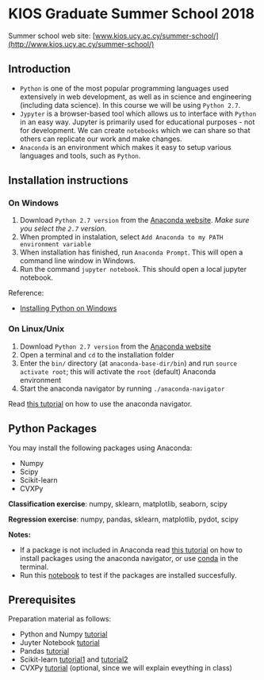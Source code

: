 # KIOS Graduate Summer School 2018

Summer school web site: [www.kios.ucy.ac.cy/summer-school/](http://www.kios.ucy.ac.cy/summer-school/)


## Introduction
- `Python` is one of the most popular programming languages used extensively in web development, as well as in science and engineering (including data science). In this course we will be using `Python 2.7`.
- `Jypyter` is a browser-based tool which allows us to interface with `Python` in an easy way. Jupyter is primarily used for educational purposes - not for development. We can create `notebooks` which we can share so that others can replicate our work and make changes.
- `Anaconda` is an environment which makes it easy to setup various languages and tools, such as `Python`. 


## Installation instructions

### On Windows

1. Download `Python 2.7 version` from the [Anaconda website](https://www.anaconda.com/download/). *Make sure you select the `2.7` version.* 
2. When prompted in instalation, select `Add Anaconda to my PATH environment variable` 
3. When installation has finished, run `Anaconda Prompt`. This will open a command line window in Windows.
4. Run the command `jupyter notebook`. This should open a local jupyter notebook.

Reference:
- [Installing Python on Windows](https://medium.com/@GalarnykMichael/install-python-on-windows-anaconda-c63c7c3d1444)

### On Linux/Unix

1. Download `Python 2.7 version` from the [Anaconda website](https://www.anaconda.com/download/)
2. Open a terminal and `cd` to the installation folder
3. Enter the `bin/` directory (at `anaconda-base-dir/bin`) and run `source activate root`; this will activate the `root` (default) Anaconda environment
4. Start the anaconda navigator by running `./anaconda-navigator`

Read [this tutorial](anaconda/README.md) on how to use the anaconda navigator.

## Python Packages

You may install the following packages using Anaconda:

- Numpy
- Scipy
- Scikit-learn
- CVXPy

**Classification exercise**: numpy, sklearn, matplotlib, seaborn, scipy

**Regression exercise**: numpy, pandas, sklearn, matplotlib, pydot, scipy

**Notes:**

- If a package is not included in Anaconda read [this tutorial](anaconda/README.md) on how to install packages using the anaconda navigator, or use [conda](https://conda.io/docs/user-guide/tasks/manage-pkgs.html) in the terminal.
- Run this [notebook](anaconda/installation_test.ipynb) to test if the packages are installed succesfully.

## Prerequisites
Preparation material as follows:
- Python and Numpy [tutorial](http://cs231n.github.io/python-numpy-tutorial/#python)
- Juyter Notebook [tutorial](https://medium.com/codingthesmartway-com-blog/getting-started-with-jupyter-notebook-for-python-4e7082bd5d46)
- Pandas [tutorial](https://pandas.pydata.org/pandas-docs/stable/10min.html)
- Scikit-learn [tutorial1](https://machinelearningmastery.com/a-gentle-introduction-to-scikit-learn-a-python-machine-learning-library/) and [tutorial2](http://scikit-learn.org/stable/tutorial/statistical_inference/supervised_learning.html)
- CVXPy [tutorial](http://www.cvxpy.org/) (optional, since we will explain eveything in class)
